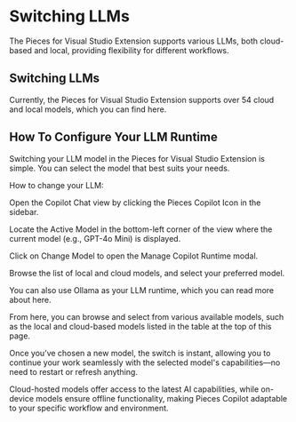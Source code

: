 # Switching LLMs

The Pieces for Visual Studio Extension supports various LLMs, both cloud-based and local, providing flexibility for different workflows.

## Switching LLMs

Currently, the Pieces for Visual Studio Extension supports over 54 cloud and local models, which you can find here.

## How To Configure Your LLM Runtime

Switching your LLM model in the Pieces for Visual Studio Extension is simple. You can select the model that best suits your needs.

How to change your LLM:

Open the Copilot Chat view by clicking the Pieces Copilot Icon in the sidebar.

Locate the Active Model in the bottom-left corner of the view where the current model (e.g., GPT-4o Mini) is displayed.



Click on Change Model to open the Manage Copilot Runtime modal.

Browse the list of local and cloud models, and select your preferred model.

You can also use Ollama as your LLM runtime, which you can read more about here.

From here, you can browse and select from various available models, such as the local and cloud-based models listed in the table at the top of this page.

Once you’ve chosen a new model, the switch is instant, allowing you to continue your work seamlessly with the selected model's capabilities—no need to restart or refresh anything.



Cloud-hosted models offer access to the latest AI capabilities, while on-device models ensure offline functionality, making Pieces Copilot adaptable to your specific workflow and environment.